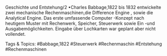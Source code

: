 Geschichte und Entstehung/2
•Charles Babbage,1822 bis 1832 entwickelte zwei mechanische Rechenmaschinen,die
Difference Engine , sowie die Analytical Engine. Das erste umfassende Computer -Konzept 
nach heutigem Muster mit Rechenwerk, Speicher, Steuerwerk sowie Ein -und 
Ausgabemöglichkeiten. Eingabe  über Lochkarten war geplant aber nicht vollendet.

   Tags & Topics:
   #Babbage,1822
   #Steuerwerk
   #Rechenmaschin
   #Entstehung
   #Rechenmaschinen